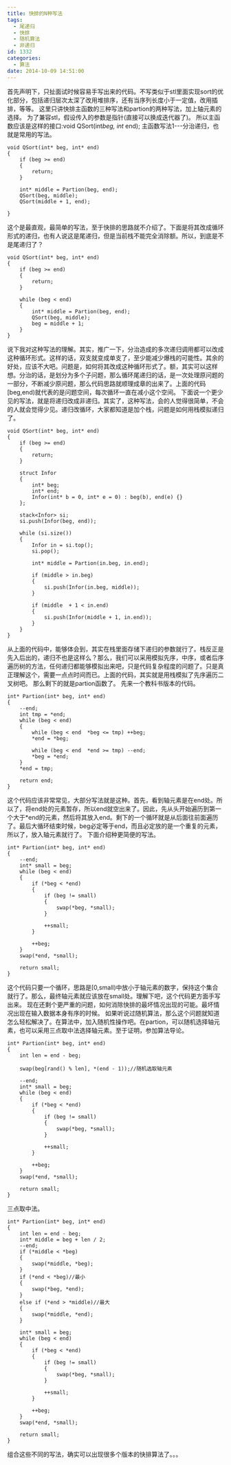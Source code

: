 ```yaml
---
title: 快排的N种写法
tags:
  - 尾递归
  - 快排
  - 随机算法
  - 非递归
id: 1332
categories:
  - 算法
date: 2014-10-09 14:51:00
---
```


首先声明下，只扯面试时候容易手写出来的代码。不写类似于stl里面实现sort的优化部分，包括递归层次太深了改用堆排序，还有当序列长度小于一定值，改用插排，等等。
这里只讲快排主函数的三种写法和partion的两种写法，加上轴元素的选择。
为了兼容stl，假设传入的参数是指针(直接可以换成迭代器了)。
所以主函数应该是这样的接口:void QSort(int*beg, int* end);
主函数写法1---分治递归，也就是常用的写法。
``` stylus
void QSort(int* beg, int* end)
{
    if (beg >= end)
    {
        return;
    }

    int* middle = Partion(beg, end);
    QSort(beg, middle);
    QSort(middle + 1, end);

}
```
这个是最直观，最简单的写法，至于快排的思路就不介绍了。下面是将其改成循环形式的递归，也有人说这是尾递归，但是当前栈不能完全消除额。所以，到底是不是尾递归了？
``` stylus
void QSort(int* beg, int* end)
{
    if (beg >= end)
    {
        return;
    }

    while (beg < end)
    {
        int* middle = Partion(beg, end);
        QSort(beg, middle);
        beg = middle + 1;
    }
}
```
说下我对这种写法的理解。其实，推广一下，分治造成的多次递归调用都可以改成这种循环形式。这样的话，双支就变成单支了，至少能减少爆栈的可能性。其余的好处，应该不大吧。问题是，如何将其改成这种循环形式了。额，其实可以这样想。分治的话，是划分为多个子问题，那么循环尾递归的话，是一次处理原问题的一部分，不断减少原问题，那么代码思路就顺理成章的出来了。上面的代码[beg,end)就代表的是问题空间，每次循环一直在减小这个空间。
下面说一个更少见的写法，就是将递归改成非递归。其实了，这种写法，会的人觉得很简单，不会的人就会觉得少见。递归改循环，大家都知道是加个栈，问题是如何用栈模拟递归了。
``` stylus
void QSort(int* beg, int* end)
{
    if (beg >= end)
    {
        return;
    }

    struct Infor
    {
        int* beg;
        int* end;
        Infor(int* b = 0, int* e = 0) : beg(b), end(e) {}
    };

    stack<Infor> si;
    si.push(Infor(beg, end));

    while (si.size())
    {
        Infor in = si.top();
        si.pop();

        int* middle = Partion(in.beg, in.end);

        if (middle > in.beg)
        {
            si.push(Infor(in.beg, middle));
        }

        if (middle  + 1 < in.end)
        {
            si.push(Infor(middle + 1, in.end));
        }
    }
}
```
从上面的代码中，能够体会到，其实在栈里面存储下递归的参数就行了。栈反正是先入后出的，递归不也是这样么？那么，我们可以采用模拟先序，中序，或者后序遍历树的方法，任何递归都能够模拟出来吧，只是代码复杂程度的问题了。只是真正理解这个，需要一点点时间而已。上面的代码，其实就是用栈模拟了先序遍历二叉树吧。
那么剩下的就是partion函数了。
先来一个教科书版本的代码。
``` stylus
int* Partion(int* beg, int* end)
{
    --end;
    int tmp = *end;
    while (beg < end)
    {
        while (beg < end  *beg <= tmp) ++beg;
        *end = *beg;

        while (beg < end  *end >= tmp) --end;
        *beg = *end;
    }
    *end = tmp;

    return end;
}
```
这个代码应该非常常见，大部分写法就是这种。首先，看到轴元素是在end处。所以了，将end处的元素暂存，所以end就空出来了。因此，先从头开始遍历到第一个大于*end的元素，然后将其放入end。剩下的一个循环就是从后面往前面遍历了。最后大循环结束时候，beg必定等于end，而且必定放的是一个重复的元素，所以了，放入轴元素就行了。
下面介绍种更简便的写法。
``` stylus
int* Partion(int* beg, int* end)
{
    --end;
    int* small = beg;
    while (beg < end)
    {
        if (*beg < *end)
        {
            if (beg != small)
            {
                swap(*beg, *small);
            }

            ++small;
        }

        ++beg;
    }
    swap(*end, *small);

    return small;
}
```
这个代码只要一个循环，思路是[0,small)中放小于轴元素的数字，保持这个集合就行了。那么，最终轴元素就应该放在small处。理解下吧，这个代码更方面手写出来。
现在还剩个更严重的问题，如何消除快排的最坏情况出现的可能。最坏情况出现在输入数据本身有序的时候。
如果听说过随机算法，那么这个问题就知道怎么轻松解决了。在算法中，加入随机性操作吧。在partion，可以随机选择轴元素，也可以采用三点取中法选择轴元素。至于证明，参加算法导论。
``` stylus
int* Partion(int* beg, int* end)
{
    int len = end - beg;

    swap(beg[rand() % len], *(end - 1));//随机选取轴元素

    --end;
    int* small = beg;
    while (beg < end)
    {
        if (*beg < *end)
        {
            if (beg != small)
            {
                swap(*beg, *small);
            }

            ++small;
        }

        ++beg;
    }
    swap(*end, *small);

    return small;
}
```
三点取中法。
``` stylus
int* Partion(int* beg, int* end)
{
    int len = end - beg;
    int* middle = beg + len / 2;
    --end;
    if (*middle < *beg)
    {
        swap(*middle, *beg);
    }
    if (*end < *beg)//最小
    {
        swap(*beg, *end);
    }
    else if (*end > *middle)//最大
    {
        swap(*middle, *end);
    }

    int* small = beg;
    while (beg < end)
    {
        if (*beg < *end)
        {
            if (beg != small)
            {
                swap(*beg, *small);
            }

            ++small;
        }

        ++beg;
    }
    swap(*end, *small);

    return small;
}
```
组合这些不同的写法，确实可以出现很多个版本的快排算法了。。。